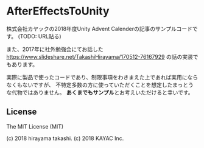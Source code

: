 # AfterEffectsToUnity

株式会社カヤックの2018年度Unity Advent Calenderの記事のサンプルコードです。
(TODO: URL貼る)

また、2017年に社外勉強会にてお話した
https://www.slideshare.net/TakashiHirayama/170512-76167929
の話の実装でもあります。

実際に製品で使ったコードであり、制限事項をわきまえた上であれば実用にならなくもないですが、
不特定多数の方に使っていただくことを想定したまっとうな代物ではありません。
**あくまでもサンプル**とお考えいただけると幸いです。

License
--------

The MIT License (MIT)

(c) 2018 hirayama takashi. (c) 2018 KAYAC Inc.
